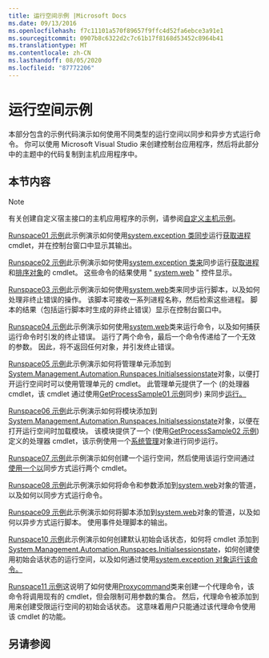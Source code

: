```yaml
---
title: 运行空间示例 |Microsoft Docs
ms.date: 09/13/2016
ms.openlocfilehash: f7c11101a570f89657f9ffc4d52fa6ebce3a91e1
ms.sourcegitcommit: 0907b8c6322d2c7c61b17f8168d53452c8964b41
ms.translationtype: MT
ms.contentlocale: zh-CN
ms.lasthandoff: 08/05/2020
ms.locfileid: "87772206"
---
```

# <a name="runspace-samples"></a>运行空间示例

本部分包含的示例代码演示如何使用不同类型的运行空间以同步和异步方式运行命令。 你可以使用 Microsoft Visual Studio 来创建控制台应用程序，然后将此部分中的主题中的代码复制到主机应用程序中。

## <a name="in-this-section"></a>本节内容

> [!NOTE]
> 有关创建自定义宿主接口的主机应用程序的示例，请参阅[自定义主机示例](./custom-host-samples.md)。

 [Runspace01 示例](./runspace01-sample.md)此示例演示如何使用[system.exception 类同步](/dotnet/api/system.management.automation.powershell)运行[获取进程](/powershell/module/Microsoft.PowerShell.Management/Get-Process)cmdlet，并在控制台窗口中显示其输出。

 [Runspace02 示例](./runspace02-sample.md)此示例演示如何使用[system.exception 类来](/dotnet/api/system.management.automation.powershell)同步运行[获取进程](/powershell/module/Microsoft.PowerShell.Management/Get-Process)和[排序对象](/powershell/module/Microsoft.PowerShell.Utility/Sort-Object)的 cmdlet。 这些命令的结果使用 " [system.web](/dotnet/api/System.Windows.Forms.DataGridView) " 控件显示。

 [Runspace03 示例](./runspace03-sample.md)此示例演示如何使用[system.web](/dotnet/api/system.management.automation.powershell)类来同步运行脚本，以及如何处理非终止错误的操作。 该脚本可接收一系列进程名称，然后检索这些进程。 脚本的结果（包括运行脚本时生成的非终止错误）显示在控制台窗口中。

 [Runspace04 示例](./runspace04-sample.md)此示例演示如何使用[system.web](/dotnet/api/system.management.automation.powershell)类来运行命令，以及如何捕获运行命令时引发的终止错误。 运行了两个命令，最后一个命令传递给了一个无效的参数。 因此，将不返回任何对象，并引发终止错误。

 [Runspace05 示例](./runspace05-sample.md)此示例演示如何将管理单元添加到[System.Management.Automation.Runspaces.Initialsessionstate](/dotnet/api/System.Management.Automation.Runspaces.InitialSessionState)对象，以便打开运行空间时可以使用管理单元的 cmdlet。 此管理单元提供了一个 (的处理器 cmdlet，该 cmdlet 通过使用[GetProcessSample01 示例](../cmdlet/getprocesssample01-sample.md)同步) 来同步[运行。](/dotnet/api/system.management.automation.powershell)

 [Runspace06 示例](./runspace06-sample.md)此示例演示如何将模块添加到[System.Management.Automation.Runspaces.Initialsessionstate](/dotnet/api/System.Management.Automation.Runspaces.InitialSessionState)对象，以便在打开运行空间时加载模块。 该模块提供了一个 (使用[GetProcessSample02 示例](../cmdlet/getprocesssample02-sample.md)) 定义的处理器 cmdlet，该示例使用一个[系统管理](/dotnet/api/system.management.automation.powershell)对象进行同步运行。

 [Runspace07 示例](./runspace07-sample.md)此示例演示如何创建一个运行空间，然后使用该运行空间通过[使用一个以](/dotnet/api/system.management.automation.powershell)同步方式运行两个 cmdlet。

 [Runspace08 示例](./runspace08-sample.md)此示例演示如何将命令和参数添加到[system.web](/dotnet/api/system.management.automation.powershell)对象的管道，以及如何以同步方式运行命令。

 [Runspace09 示例](./runspace09-sample.md)此示例演示如何将脚本添加到[system.web](/dotnet/api/system.management.automation.powershell)对象的管道，以及如何以异步方式运行脚本。 使用事件处理脚本的输出。

 [Runspace10 示例](./runspace10-sample.md)此示例演示如何创建默认初始会话状态，如何将 cmdlet 添加到[System.Management.Automation.Runspaces.Initialsessionstate](/dotnet/api/System.Management.Automation.Runspaces.InitialSessionState)，如何创建使用初始会话状态的运行空间，以及如何通过使用[system.exception 对象运行该命令。](/dotnet/api/system.management.automation.powershell)

 [Runspace11 示例](./runspace11-sample.md)这说明了如何使用[Proxycommand](/dotnet/api/System.Management.Automation.ProxyCommand)类来创建一个代理命令，该命令将调用现有的 cmdlet，但会限制可用参数的集合。 然后，代理命令被添加到用来创建受限运行空间的初始会话状态。 这意味着用户只能通过该代理命令使用该 cmdlet 的功能。

## <a name="see-also"></a>另请参阅
